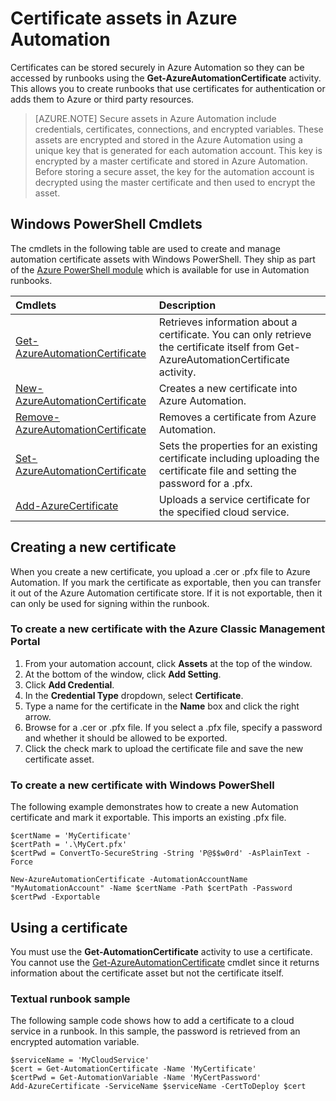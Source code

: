 <properties
    pageTitle="Certificate assets in Azure Automation | Azure"
    description="Certificates can be stored securely in Azure Automation so they can be accessed by runbooks to authenticate against Azure and third party resources.  This article explains the details of certificates and how to work with them in both textual and graphical authoring."
    services="automation"
    documentationcenter=""
    author="mgoedtel"
    manager="stevenka"
    editor="tysonn" />
<tags
    ms.assetid="ac9c22ae-501f-42b9-9543-ac841cf2cc36"
    ms.service="automation"
    ms.devlang="na"
    ms.topic="article"
    ms.tgt_pltfrm="na"
    ms.workload="infrastructure-services"
    ms.date="12/19/2016"
    wacn.date=""
    ms.author="magoedte;bwren" />

# Certificate assets in Azure Automation

Certificates can be stored securely in Azure Automation so they can be accessed by runbooks using the **Get-AzureAutomationCertificate** activity. This allows you to create runbooks that use certificates for authentication or adds them to Azure or third party resources.

> [AZURE.NOTE] 
> Secure assets in Azure Automation include credentials, certificates, connections, and encrypted variables. These assets are encrypted and stored in the Azure Automation using a unique key that is generated for each automation account. This key is encrypted by a master certificate and stored in Azure Automation. Before storing a secure asset, the key for the automation account is decrypted using the master certificate and then used to encrypt the asset.
> 

## Windows PowerShell Cmdlets

The cmdlets in the following table are used to create and manage automation certificate assets with Windows PowerShell. They ship as part of the [Azure PowerShell module](/documentation/articles/powershell-install-configure/) which is available for use in Automation runbooks.

|Cmdlets|Description|
|:---|:---|
|[Get-AzureAutomationCertificate](https://msdn.microsoft.com/zh-cn/library/dn913765.aspx)|Retrieves information about a certificate. You can only retrieve the certificate itself from Get-AzureAutomationCertificate activity.|
|[New-AzureAutomationCertificate](https://msdn.microsoft.com/zh-cn/library/dn913764.aspx)|Creates a new certificate into Azure Automation.|
[Remove-AzureAutomationCertificate](https://msdn.microsoft.com/zh-cn/library/dn913773.aspx)|Removes a certificate from Azure Automation.|
|[Set-AzureAutomationCertificate](https://msdn.microsoft.com/zh-cn/library/dn913763.aspx)|Sets the properties for an existing certificate including uploading the certificate file and setting the password for a .pfx.|
|[Add-AzureCertificate](https://msdn.microsoft.com/zh-cn/library/azure/dn495214.aspx)|Uploads a service certificate for the specified cloud service.|

## Creating a new certificate

When you create a new certificate, you upload a .cer or .pfx file to Azure Automation. If you mark the certificate as exportable, then you can transfer it out of the Azure Automation certificate store. If it is not exportable, then it can only be used for signing within the runbook.

### To create a new certificate with the Azure Classic Management Portal

1. From your automation account, click **Assets** at the top of the window.
2. At the bottom of the window, click **Add Setting**.
3. Click **Add Credential**.
4. In the **Credential Type** dropdown, select **Certificate**.
5. Type a name for the certificate in the **Name** box and click the right arrow.
6. Browse for a .cer or .pfx file.  If you select a .pfx file, specify a password and whether it should be allowed to be exported.
7. Click the check mark to upload the certificate file and save the new certificate asset.

### To create a new certificate with Windows PowerShell

The following example demonstrates how to create a new Automation certificate and mark it exportable. This imports an existing .pfx file.

    $certName = 'MyCertificate'
    $certPath = '.\MyCert.pfx'
    $certPwd = ConvertTo-SecureString -String 'P@$$w0rd' -AsPlainText -Force

    New-AzureAutomationCertificate -AutomationAccountName "MyAutomationAccount" -Name $certName -Path $certPath -Password $certPwd -Exportable

## Using a certificate

You must use the **Get-AutomationCertificate** activity to use a certificate. You cannot use the [Get-AzureAutomationCertificate](https://msdn.microsoft.com/zh-cn/library/dn913765.aspx) cmdlet since it returns information about the certificate asset but not the certificate itself.

### Textual runbook sample

The following sample code shows how to add a certificate to a cloud service in a runbook. In this sample, the password is retrieved from an encrypted automation variable.

    $serviceName = 'MyCloudService'
    $cert = Get-AutomationCertificate -Name 'MyCertificate'
    $certPwd = Get-AutomationVariable -Name 'MyCertPassword'
    Add-AzureCertificate -ServiceName $serviceName -CertToDeploy $cert
